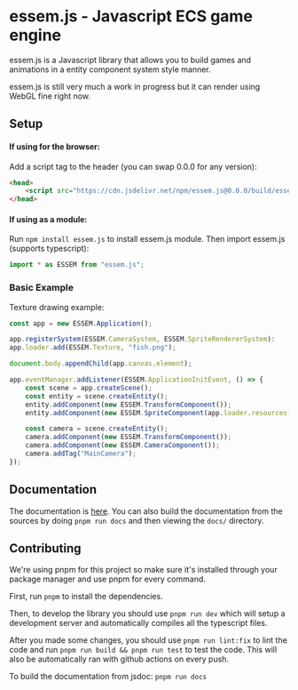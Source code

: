 # essem.js - Javascript ECS game engine

essem.js is a Javascript library that allows you to build games and animations in a
entity component system style manner.

essem.js is still very much a work in progress but it can render using WebGL fine right now.

## Setup

#### If using for the browser:

Add a script tag to the header (you can swap 0.0.0 for any version):

```html
<head>
    <script src="https://cdn.jsdelivr.net/npm/essem.js@0.0.0/build/essem.js"></script>
</head>
```

#### If using as a module:

Run `npm install essem.js` to install essem.js module. Then import essem.js (supports typescript):

```js
import * as ESSEM from "essem.js";
```

### Basic Example

Texture drawing example:

```js
const app = new ESSEM.Application();

app.registerSystem(ESSEM.CameraSystem, ESSEM.SpriteRendererSystem):
app.loader.add(ESSEM.Texture, "fish.png");

document.body.appendChild(app.canvas.element);

app.eventManager.addListener(ESSEM.ApplicationInitEvent, () => {
    const scene = app.createScene();
    const entity = scene.createEntity();
    entity.addComponent(new ESSEM.TransformComponent());
    entity.addComponent(new ESSEM.SpriteComponent(app.loader.resources["fish.png"]));

    const camera = scene.createEntity();
    camera.addComponent(new ESSEM.TransformComponent());
    camera.addComponent(new ESSEM.CameraComponent());
    camera.addTag("MainCamera");
});
```

## Documentation

The documentation is [here](https://calbabreaker.github.io/essem.js/docs/).
You can also build the documentation from the sources by doing `pnpm run docs`
and then viewing the
`docs/` directory.

## Contributing

We're using pnpm for this project so make sure it's installed through your
package manager and use pnpm for every command.

First, run `pnpm` to install the dependencies.

Then, to develop the library you should use `pnpm run dev` which will setup a development server
and automatically compiles all the typescript files.

After you made some changes, you should use `pnpm run lint:fix` to lint the code and run
`pnpm run build && pnpm run test` to test the code.
This will also be automatically ran with github actions on every push.

To build the documentation from jsdoc: `pnpm run docs`

